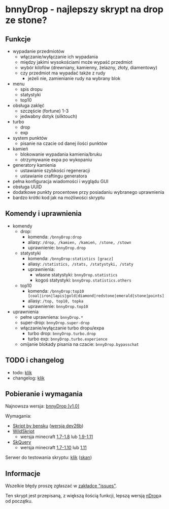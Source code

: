 # bnnyDrop - najlepszy skrypt na drop ze stone?

## Funkcje
- wypadanie przedmiotów
  - włączanie/wyłączanie ich wypadania
  - między jakimi wysokościami może wypaść przedmiot
  - wybór kilofów (drewniany, kamienny, żelazny, złoty, diamentowy)
  - czy przedmiot ma wypadać także z rudy
    - jeżeli nie, zamienianie rudy na wybrany blok
- menu
  - spis dropu
  - statystyki
  - top10
- obsługa zaklęć
  - szczęście (fortune) 1-3
  - jedwabny dotyk (silktouch)
- turbo
  - drop
  - exp
- system punktów
  - pisanie na czacie od danej ilości punktów
- kamień
  - blokowanie wypadania kamienia/bruku
  - otrzymywanie expa po wykopaniu
- generatory kamienia
  - ustawianie szybkości regeneracji
  - ustawianie craftingu generatora
- pełna konfiguracja wiadomości i wyglądu GUI
- obsługa UUID
- dodatkowe punkty procentowe przy posiadaniu wybranego uprawnienia
- bardzo krótki kod jak na możliwości skryptu

## Komendy i uprawnienia
- komendy
  - drop:
    - komenda: `/bnnyDrop:drop`
    - aliasy: `/drop, /kamien, /kamień, /stone, /stown`
    - uprawnienie: `bnnyDrop.drop`
  - statystyki
    - komenda: `/bnnyDrop:statistics [gracz]`
    - aliasy: `/statistics, /stats, /statystyki, /staty`
    - uprawnienia:
	  - własne statystyki: `bnnyDrop.statistics`
	  - kogoś statystyki: `bnnyDrop.statistics.others`
  - top10
    - komenda: `/bnnyDrop:top10 [coal|iron|lapis|gold|diamond|redstone|emerald|stone|points]`
    - aliasy: `/top, top10, topka`
    - uprawnienie: `bnnyDrop.top10`
- uprawnienia
  - pełne uprawniena: `bnnyDrop.*`
  - super-drop: `bnnyDrop.super-drop`
  - włączanie/wyłączanie turbo dropu/expa
    - turbo drop: `bnnyDrop.turbo.drop`
    - turbo exp: `bnnyDrop.turbo.experience`
  - omijanie blokady pisania na czacie: `bnnyDrop.bypasschat`

## TODO i changelog
- todo: [klik](https://github.com/xNorbig/bnnyDrop/blob/master/inne/TODO-CHANGELOG.md/#do-zrobienia) 
- changelog: [klik](https://github.com/xNorbig/bnnyDrop/blob/master/inne/TODO-CHANGELOG.md/#lista-zmian) 

## Pobieranie i wymagania
Najnowsza wersja: [bnnyDrop [v1.0]](https://raw.githubusercontent.com/xNorbig/bnnyDrop/master/bnnyDrop.sk)

Wymagania:
- [Skript by bensku](https://github.com/bensku/Skript/releases) ([wersja dev26b](https://github.com/bensku/Skript/releases/download/dev26b/Skript.jar))
- [WildSkript](http://republicansensei.com/)
  - wersja minecraft [1.7-1.8](http://republicansensei.com/WildSkript%201.7-1.8.jar) lub [1.9-1.11](http://republicansensei.com/WildSkript%201.9-1.10-1.11.jar)
- [SkQuery](http://republicansensei.com/)
  - wersja minecraft [1.7-1.10](http://republicansensei.com/SkQuery%201.7-1.8-1.9-1.10.jar) lub [1.11](http://republicansensei.com/SkQuery_Lime%201.11.jar)

Serwer do testowania skryptu: [klik](https://github.com/xNorbig/bnnyDrop/raw/master/inne/serwer.rar) ([skan](https://virustotal.com/pl/url/62eec33edfe112d4f35bce2acdeff7cbcea2c83e831fbfaf98033b61ab1cf02b/analysis/1491848796/)​​​​​​​)
## Informacje
Wszelkie błędy proszę zgłaszać w [zakładce "issues"](https://github.com/xNorbig/bnnyDrop/issues).

Ten skrypt jest przepisaną, z większą ilością funkcji, lepszą wersją [nDrop](https://github.com/xNorbig/bnnyDrop/issues)a od początku.